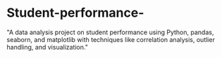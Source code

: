 # Student-performance-
"A data analysis project on student performance using Python, pandas, seaborn, and matplotlib with techniques like correlation analysis, outlier handling, and visualization."

